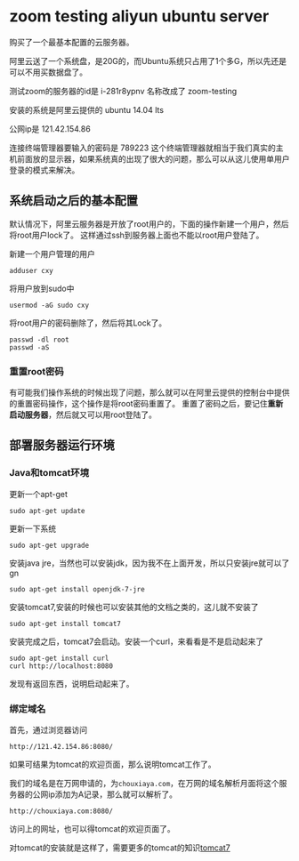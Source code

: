 zoom testing aliyun ubuntu server
====
购买了一个最基本配置的云服务器。

阿里云送了一个系统盘，是20G的，而Ubuntu系统只占用了1个多G，所以先还是可以不用买数据盘了。

测试zoom的服务器的id是 i-281r8ypnv
名称改成了 zoom-testing

安装的系统是阿里云提供的 ubuntu 14.04 lts

公网ip是  121.42.154.86

连接终端管理器要输入的密码是 789223
这个终端管理器就相当于我们真实的主机前面放的显示器，如果系统真的出现了很大的问题，那么可以从这儿使用单用户登录的模式来解决。

## 系统启动之后的基本配置

默认情况下，阿里云服务器是开放了root用户的，下面的操作新建一个用户，然后将root用户lock了。
这样通过ssh到服务器上面也不能以root用户登陆了。

新建一个用户管理的用户

	adduser cxy	
	
将用户放到sudo中

	usermod -aG sudo cxy

将root用户的密码删除了，然后将其Lock了。
	
	passwd -dl root
	passwd -aS
	


### 重置root密码

有可能我们操作系统的时候出现了问题，那么就可以在阿里云提供的控制台中提供的重置密码操作，这个操作是将root密码重置了。
重置了密码之后，要记住**重新启动服务器**，然后就又可以用root登陆了。
	
## 部署服务器运行环境

### Java和tomcat环境

更新一个apt-get

	sudo apt-get update

更新一下系统

	sudo apt-get upgrade
	
安装java jre，当然也可以安装jdk，因为我不在上面开发，所以只安装jre就可以了gn

	sudo apt-get install openjdk-7-jre
	
安装tomcat7,安装的时候也可以安装其他的文档之类的，这儿就不安装了
	
	sudo apt-get install tomcat7
	
安装完成之后，tomcat7会启动。安装一个curl，来看看是不是启动起来了

	sudo apt-get install curl
	curl http://localhost:8080

发现有返回东西，说明启动起来了。

### 绑定域名

首先，通过浏览器访问

	http://121.42.154.86:8080/
如果可结果为tomcat的欢迎页面，那么说明tomcat工作了。

我们的域名是在万网申请的，为`chouxiaya.com`，在万网的域名解析月面将这个服务器的公网ip添加为A记录，那么就可以解析了。

	http://chouxiaya.com:8080/
	
访问上的网址，也可以得tomcat的欢迎页面了。

对tomcat的安装就是这样了，需要更多的tomcat的知识[tomcat7](../java/tomcat/tomcat.md)
